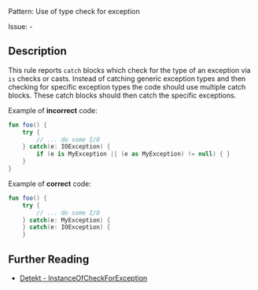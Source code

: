 Pattern: Use of type check for exception

Issue: -

## Description

This rule reports `catch` blocks which check for the type of an exception via `is` checks or casts.
Instead of catching generic exception types and then checking for specific exception types the code should
use multiple catch blocks. These catch blocks should then catch the specific exceptions.

Example of **incorrect** code:

```kotlin
fun foo() {
    try {
        // ... do some I/O
    } catch(e: IOException) {
        if (e is MyException || (e as MyException) != null) { }
    }
}
```

Example of **correct** code:

```kotlin
fun foo() {
    try {
        // ... do some I/O
    } catch(e: MyException) {
    } catch(e: IOException) {
    }

```

## Further Reading

* [Detekt - InstanceOfCheckForException](https://arturbosch.github.io/detekt/exceptions.html#instanceofcheckforexception)